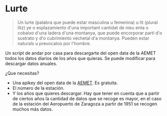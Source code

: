 # Lurte

> Un lurte (palabra que puede estar masculina u femenina) u lit (plural litz) ye o esplazamiento d'una important cantidat de nieu enta o cobaixo d'una ladera d'una montanya, que puede encorporar parti d'o sustrato y d'o cubrimiento vechetal d'a montanya. Pueden estar naturals u prevocatos por l'hombre.

Un script de andar por casa para descargarte del open data de la AEMET todos los datos diarios de los años que quieras. Se puede modificar para descargar datos anuales.

¿Que necesitas?

* Una apikey del open data de la [AEMET](https://opendata.aemet.es/centrodedescargas/inicio). Es gratuita.
* El número de la estación.
* Y los años que quieres descargar. Hay que tener en cuenta que a partir de ciertos años la cantidad de datos que se recoge es mayor, en el caso de la estación del Aeropuerto de Zaragoza a partir de 1951 se recogen muchos más datos.
